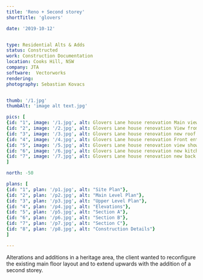 ```yaml
---
title: 'Reno + Second storey'
shortTitle: 'glovers'

date: '2019-10-12'


type: Residential Alts & Adds
status: Constructed
work: Construction Documentation
location: Cooks Hill, NSW
company: JTA
software:  Vectorworks
rendering: 
photography: Sebastian Kovacs


thumb: '/1.jpg'
thumbAlt: 'image alt text.jpg'

pics: [
{id: "1", image: '/1.jpg', alt: Glovers Lane house renovation Main view from lane way, caption: "Main view from lane way"},
{id: "2", image: '/2.jpg', alt: Glovers Lane house renovation View from Council Street, caption: "View from Council Street"},
{id: "3", image: '/3.jpg', alt: Glovers Lane house renovation new roof and 2nd storey details, caption: "The new upstairs lounge looks out directly into the tree tops"},
{id: "4", image: '/4.jpg', alt: Glovers Lane house renovation Front entry porch refreshed, caption: "Front entry porch refreshed"},
{id: "5", image: '/5.jpg', alt: Glovers Lane house renovation view showing how old and new have been harmonised, caption: The aesthetics of the new 2nd storey harmonised with the existing - repainted and tasteful},
{id: "6", image: '/6.jpg', alt: Glovers Lane house renovation new kitchen and living perspective render, caption: "The existing design had many pokey spaces, was very dark and inefficiently used space. The new open plan kitchen and dining with large bi-fold glazed doors"},
{id: "7", image: '/7.jpg', alt: Glovers Lane house renovation new back courtyard perspective render, caption: The back courtyard was cleaned up and new bi-fold doors now open up directly to the kitchen and dining area}
]

north: -50

plans: [
{id: "1", plan: '/p1.jpg', alt: "Site Plan"},
{id: "2", plan: '/p2.jpg', alt: "Main Level Plan"},
{id: "3", plan: '/p3.jpg', alt: "Upper Level Plan"},
{id: "4", plan: '/p4.jpg', alt: "Elevations"},
{id: "5", plan: '/p5.jpg', alt: "Section A"},
{id: "6", plan: '/p6.jpg', alt: "Section B"},
{id: "7", plan: '/p7.jpg', alt: "Section C"},
{id: "8", plan: '/p8.jpg', alt: "Construction Details"}
]

---
```


Alterations and additions in a heritage area, the client wanted to reconfigure the existing main floor layout and to extend upwards with the addition of a second storey.